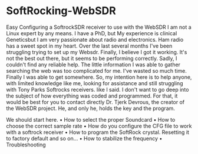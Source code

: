 


# SoftRocking-WebSDR
Easy Configuring a SoftrockSDR receiver to use with the WebSDR
I am not a Linux expert by any means. I have a PhD, but My experience is clinical Geneticsbut I am very passionate about radio and electronics. Ham radio has a sweet spot in my heart. 
Over the last several months I've been struggling trying to set up my Websdr. Finally,  I believe I got it working. It's not the best out there, but it seems to be performing correctly. 
Sadly, I couldn't find any reliable help.
The little information I was able to gather searching the web was too complicated for me. I've wasted so much time. Finally I was able to get somewhere.
So, my intention here is to help anyone, with limited knowledge like me, looking for assistance and still struggling with Tony Parks Softrocks receivers.
like I said. I don't want to go deep into the subject of how everything was coded and programmed. For that, it would be best for you to contact directly Dr. Tjerk Devrous, the creator of the WebSDR project. He, and only he, holds the key and the program. 


We should start here.
• How to select the proper Soundcard
• How to choose the correct sample rate
• How do you configure the CFG file to work with a softrock receiver 
• How to program the SoftRock crystal. Resetting it to factory default and so on...
• How to stabilize the frequency 
• Troubleshooting 
